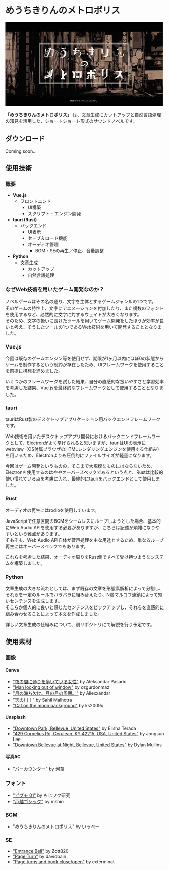 # めうちきりんのメトロポリス
![title](./assets/title.jpg)

**「めうちきりんのメトロポリス」** は、文章生成にカットアップと自然言語処理の知見を活用した、ショートショート形式のサウンドノベルです。  

## ダウンロード
Coming soon...  

## 使用技術
### 概要
- **Vue.js**
  - フロントエンド
    - UI構築
    - スクリプト・エンジン開発
- **tauri (Rust)**
  - バックエンド
    - UI表示
    - セーブ＆ロード機能
    - オーディオ管理
      - BGM・SEの再生／停止、音量調整
- **Python**
  - 文章生成
    - カットアップ
    - 自然言語処理

### なぜWeb技術を用いたゲーム開発なのか？
ノベルゲームはその名の通り、文字を主体とするゲームジャンルの1つです。  
そのゲームの特性上、文字にアニメーションを付加したり、また複数のフォントを使用するなど、必然的に文字に対するウェイトが大きくなります。  
そのため、文字の扱いに長けたツールを用いてゲーム開発をしたほうが効率が良いと考え、そうしたツールの1つであるWeb技術を用いて開発することとなりました。  

### Vue.js
今回は既存のゲームエンジン等を使用せず、期限が1ヶ月以内にほぼ0の状態からゲームを制作するという制約が存在したため、UIフレームワークを使用することを前提に構想を進めました。  

いくつかのフレームワークを試した結果、自分の直感的な扱いやすさと学習効率を考慮した結果、Vue.jsを最終的なフレームワークとして使用することとなりました。  

### tauri
tauriはRust製のデスクトップアプリケーション用バックエンドフレームワークです。  

Web技術を用いたデスクトップアプリ開発におけるバックエンドフレームワークとして、Electronがよく挙げられると思いますが、tauriはUIの表示にwebview（OS付属ブラウザのHTMLレンダリングエンジンを使用する仕組み）を用いるため、Electronよりも圧倒的にファイルサイズが軽量になります。  

今回はゲーム開発というものの、そこまで大規模なものにはならないため、Electronを使用するのはややオーバースペックであるという点と、Rustは比較的使い慣れている点を考慮に入れ、最終的にtauriをバックエンドとして使用しました。  

### Rust
オーディオの再生にはrodioを使用しています。  

JavaScriptで任意区間のBGMをシームレスにループしようとした場合、基本的にWeb Audio APIを使用する必要がありますが、こちらは記述が煩雑になりやすいという難点があります。  
そもそも、Web Audio API自体が音声処理を主な用途とするため、単なるループ再生にはオーバースペックでもあります。  

これらを考慮した結果、オーディオ周りをRust側ですべて受け持つようなシステムを構築しました。  

### Python
文章生成の大きな流れとしては、まず既存の文章を形態素解析によって分割し、それらを一定のルールでバラバラに組み替えたり、N階マルコフ連鎖によって短いセンテンスを生成します。  
そこらか個人的に良いと感じたセンテンスをピックアップし、それらを直感的に組み合わせることによって本文を作成しました。  

詳しい文章生成の仕組みについて、別リポジトリにて解説を行う予定です。  

## 使用素材
### 画像
#### Canva
* ["夜の間に通りを歩いている女性"](https://www.canva.com/photos/MADGv5rcu7M-woman-walking-in-the-street-during-night-time/) by Aleksandar Pasaric
* ["Man looking out of window"](https://www.canva.com/photos/MAEEWnGpeF8-man-looking-out-of-window/) by ozgurdonmaz
* ["月の満ち欠け。月の月の周期。"](https://www.canva.com/photos/MADesfDpSrk-phases-of-the-moon-moon-lunar-cycle-/) by Allexxandar
* ["天の川！"](https://www.canva.com/photos/MADaAx-NWHE-milky-way-/) by Sahil Malhotra
* ["Cat on the moon background"](https://www.canva.com/photos/MAC5MsKKatU-cat-on-the-moon-background/) by ks2009q

#### Unsplash
* ["Downtown Park, Bellevue, United States"](https://unsplash.com/photos/_b4ppn1Ssgw?utm_source=unsplash&utm_medium=referral&utm_content=creditShareLink) by Elisha Terada
* ["429 Cornelius Rd, Cerulean, KY 42215, USA, United States"](https://unsplash.com/photos/F-pSZO_jeE8?utm_source=unsplash&utm_medium=referral&utm_content=creditShareLink) by Jongsun Lee
* ["Downtown Bellevue at Night, Bellevue, United States"](https://unsplash.com/photos/NwDSEPXr9og?utm_source=unsplash&utm_medium=referral&utm_content=creditShareLink) by Dylan Mullins

#### 写真AC
* ["バーカウンター"](https://www.photo-ac.com/main/detail/1828030?title=%E3%83%90%E3%83%BC%E3%82%AB%E3%82%A6%E3%83%B3%E3%82%BF%E3%83%BC&searchId=2565206629) by 河童

### フォント
* ["ピグモ 01"](https://moji-waku.com/pigmo01/) by もじワク研究
* ["戸越ゴシック"](http://togoshi-font.osdn.jp/) by mshio

### BGM
* "めうちきりんのメトロポリス" by いっぺー

### SE
* ["Entrance Bell"](https://freesound.org/people/Zott820/sounds/209580/) by Zott820
* ["Page Turn"](https://freesound.org/people/davidbain/sounds/136778/) by davidbain
* ["Page turns and book close/open"](https://freesound.org/people/exterminat/sounds/164806/) by exterminat

